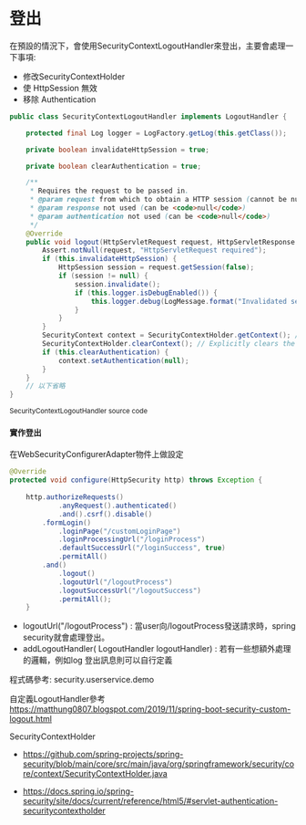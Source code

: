 # 登出
在預設的情況下，會使用SecurityContextLogoutHandler來登出，主要會處理一下事項:
* 修改SecurityContextHolder
* 使 HttpSession 無效
* 移除 Authentication


```java
public class SecurityContextLogoutHandler implements LogoutHandler {

	protected final Log logger = LogFactory.getLog(this.getClass());

	private boolean invalidateHttpSession = true;

	private boolean clearAuthentication = true;

	/**
	 * Requires the request to be passed in.
	 * @param request from which to obtain a HTTP session (cannot be null)
	 * @param response not used (can be <code>null</code>)
	 * @param authentication not used (can be <code>null</code>)
	 */
	@Override
	public void logout(HttpServletRequest request, HttpServletResponse response, Authentication authentication) {
		Assert.notNull(request, "HttpServletRequest required");
		if (this.invalidateHttpSession) {
			HttpSession session = request.getSession(false);
			if (session != null) {
				session.invalidate();
				if (this.logger.isDebugEnabled()) {
					this.logger.debug(LogMessage.format("Invalidated session %s", session.getId()));
				}
			}
		}
		SecurityContext context = SecurityContextHolder.getContext(); // Obtain the current SecurityContext
		SecurityContextHolder.clearContext(); // Explicitly clears the context value from the current thread.
		if (this.clearAuthentication) {
			context.setAuthentication(null);
		}
	}
    // 以下省略
}

```
<sub>SecurityContextLogoutHandler source code</sub>

#### 實作登出
在WebSecurityConfigurerAdapter物件上做設定

```java
@Override
protected void configure(HttpSecurity http) throws Exception {
			
	http.authorizeRequests()
			.anyRequest().authenticated()
			.and().csrf().disable()
		.formLogin()
			.loginPage("/customLoginPage")
			.loginProcessingUrl("/loginProcess")
			.defaultSuccessUrl("/loginSuccess", true)
			.permitAll()
		.and()
			.logout()
			.logoutUrl("/logoutProcess")
			.logoutSuccessUrl("/logoutSuccess")
			.permitAll();
	}
```
* logoutUrl("/logoutProcess") : 當user向/logoutProcess發送請求時，spring security就會處理登出。
* addLogoutHandler( LogoutHandler logoutHandler) : 若有一些想額外處理的邏輯，例如log 登出訊息則可以自行定義

程式碼參考: security.userservice.demo

自定義LogoutHandler參考
https://matthung0807.blogspot.com/2019/11/spring-boot-security-custom-logout.html

SecurityContextHolder
* https://github.com/spring-projects/spring-security/blob/main/core/src/main/java/org/springframework/security/core/context/SecurityContextHolder.java
  
* https://docs.spring.io/spring-security/site/docs/current/reference/html5/#servlet-authentication-securitycontextholder


